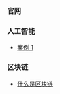 ### 官网

### 人工智能

- [案例 1](AI/Applications/test1.md)

### 区块链

- [什么是区块链](AI/Block-chain/blockchain.md)
